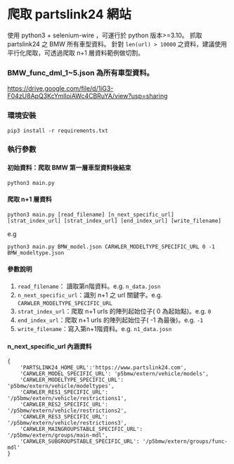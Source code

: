 # 爬取 partslink24 網站
使用 python3 + selenium-wire ，可運行於 python 版本>=3.10。
抓取 partslink24 之 BMW 所有車型資料。
針對 `len(url) > 10000` 之資料，建議使用平行化爬取，可透過爬取 n+1 層資料範例做切割。
### BMW_func_dml_1~5.json 為所有車型資料。
https://drive.google.com/file/d/1iG3-F04zU8ApQ3KcYmlloiAWc4CBRuYA/view?usp=sharing

### 環境安裝
`pip3 install -r requirements.txt`

### 執行參數
####  初始資料：爬取 BMW 第一層車型資料後結束
`python3 main.py`
#### 爬取 n+1 層資料
```
python3 main.py [read_filename] [n_next_specific_url] [strat_index_url] [strat_index_url] [end_index_url] [write_filename]
```
e.g
```
python3 main.py BMW_model.json CARWLER_MODELTYPE_SPECIFIC_URL 0 -1 BMW_modeltype.json
```


#### 參數說明
1. `read_filename`： 讀取第n階資料。e.g. `n_data.josn`
2. `n_next_specific_url`：識別 n+1 之 url 關鍵字。e.g. `CARWLER_MODELTYPE_SPECIFIC_URL`
3. `strat_index_url`：爬取 n+1 urls 的陣列起始位子( 0 為起始點)。e.g. `0`
4. `end_index_url`：爬取 n+1 urls 的陣列起始位子( -1 為最後)。e.g. `-1`
5. `write_filename`：寫入第n+1階資料。e.g. `n1_data.josn`

#### n_next_specific_url 內涵資料
```
{
    'PARTSLINK24_HOME_URL':'https://www.partslink24.com',
    'CARWLER_MODEL_SPECIFIC_URL': 'p5bmw/extern/vehicle/models',
    'CARWLER_MODELTYPE_SPECIFIC_URL': 'p5bmw/extern/vehicle/modeltypes',
    'CARWLER_RES1_SPECIFIC_URL': '/p5bmw/extern/vehicle/restrictions1',
    'CARWLER_RES2_SPECIFIC_URL': '/p5bmw/extern/vehicle/restrictions2',
    'CARWLER_RES3_SPECIFIC_URL': '/p5bmw/extern/vehicle/restrictions3',
    'CARWLER_MAINGROUPSTABLE_SPECIFIC_URL': '/p5bmw/extern/groups/main-mdl',
    'CARWLER_SUBGROUPSTABLE_SPECIFIC_URL': '/p5bmw/extern/groups/func-mdl'
}
```
